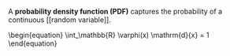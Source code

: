 A **probability density function (PDF)** captures the probability of a continuous [[random variable]].

\\begin{equation}
\\int_\\mathbb{R} \\varphi(x) \\mathrm{d}{x} = 1
\end{equation}